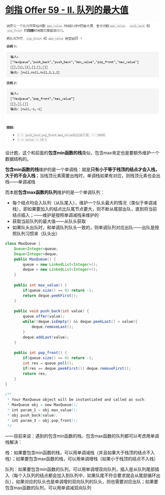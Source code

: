 # [剑指 Offer 59 - II. 队列的最大值](https://leetcode-cn.com/problems/dui-lie-de-zui-da-zhi-lcof/)

<img src="pic\image-20210505234145785.png" alt="image-20210505234145785" style="zoom:67%;" />

设计题，这个和前面的**包含min函数的栈**类似，包含max肯定也是要额外维护一个数据结构的。

**包含min函数的栈**维护的是一个单调栈：就是**只有小于等于栈顶的结点才会入栈，大于的不会入栈**；当栈顶元素需要出栈时，单调栈如果有对应，则栈顶元素也会出栈——单调减栈

而本题**包含max函数的队列**维护的是一个单调队列：

- 每个结点均会入队列（从队尾入），维护一个队头最大的情况（类似于单调减栈），即如果要加入的结点比队尾节点要大，则不断从尾部出队，直到将当前结点插入；——维护是按照单调减栈来维护的
- 获取当前队列的最大值——从队头获取
- 如果队头出队时，和单调队列队头一致的，则单调队列对应出队——出队是按照队列习惯来（队头出）

```java
class MaxQueue {
    Queue<Integer>queue;
    Deque<Integer>deque;
    public MaxQueue() {
        queue = new LinkedList<Integer>();
        deque = new LinkedList<Integer>();
    }
    
    public int max_value() {
        if(queue.size() == 0) return -1;
        return deque.peekFirst();
    }
    
    public void push_back(int value) {
        queue.offer(value);
        while(!deque.isEmpty() && deque.peekLast() < value){
            deque.removeLast();
        }
        deque.addLast(value);
    }
    
    public int pop_front() {
        if(queue.size() == 0) return -1;
        int res = queue.poll();
        if(res == deque.peekFirst()) deque.removeFirst();
        return res;
    }
}

/**
 * Your MaxQueue object will be instantiated and called as such:
 * MaxQueue obj = new MaxQueue();
 * int param_1 = obj.max_value();
 * obj.push_back(value);
 * int param_3 = obj.pop_front();
 */
```

——目前来说：遇到的包含min函数的栈、包含max函数的队列都可以考虑用单调栈解决：

栈：如果要包含min函数的栈，可以用单调减栈（并且如果大于栈顶的结点不入栈）；如果要包含max函数的栈，可以用单调增栈（如果小于栈顶的结点不入栈）

队列：如果要包含min函数的队列，可以用单调增双向队列，插入是从队列尾部插入（每个入队列的结点都会加入到队列中，如果队尾不符合要求就会从尾部循环出队），如果对应的队头也是单调增的双向队列的队头，则也需要对应出队；如果要包含max函数的队列，可以用单调减双向队列